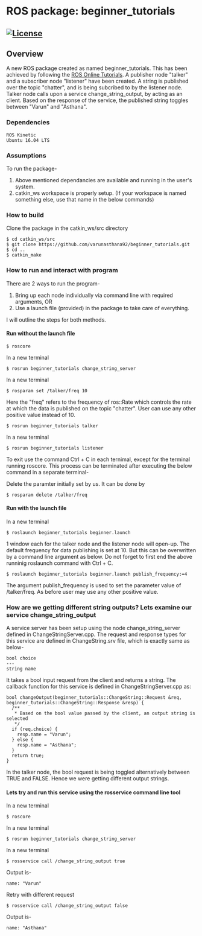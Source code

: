 # ROS package: beginner_tutorials
[![License](https://img.shields.io/badge/License-BSD%203--Clause-blue.svg)](https://opensource.org/licenses/BSD-3-Clause)
---

## Overview
A new ROS package created as named beginner_tutorials. This has been achieved by following the [ROS Online Tutorials](http://wiki.ros.org/ROS/Tutorials/).
A publisher node "talker" and a subscriber node "listener" have been created. A string is published over the topic "chatter", and is being subcribed to by the listener node. Talker node calls upon a service change_string_output, by acting as an client. Based on the response of the service, the published string toggles between "Varun" and "Asthana".

### Dependencies
```
ROS Kinetic
Ubuntu 16.04 LTS
```

### Assumptions
To run the package-
1) Above mentioned dependancies are available and running in the user's system.
2) catkin_ws workspace is properly setup.
(If your workspace is named something else, use that name in the below commands)

### How to build
Clone the package in the catkin_ws/src directory
```
$ cd catkin_ws/src
$ git clone https://github.com/varunasthana92/beginner_tutorials.git
$ cd ..
$ catkin_make
```
### How to run and interact with program
There are 2 ways to run the program-
1) Bring up each node individually via command line with required arguments, OR
2) Use a launch file (provided) in the package to take care of everything.

I will outline the steps for both methods.
#### Run without the launch file
```
$ roscore
```

In a new terminal
```
$ rosrun beginner_tutorials change_string_server
```

In a new terminal
```
$ rosparam set /talker/freq 10
```
Here the "freq" refers to the frequency of ros::Rate which controls the rate at which the data is published on the topic "chatter".
User can use any other positive value instead of 10.

```
$ rosrun beginner_tutorials talker
```

In a new terminal
```
$ rosrun beginner_tutorials listener
```
To exit use the command Ctrl + C in each ternimal, except for the terminal running roscore. This process can be terminated after executing the below command in a separate terminal-

Delete the paramter initially set by us. It can be done by
```
$ rosparam delete /talker/freq
```

#### Run with the launch file
In a new terminal
```
$ roslaunch beginner_tutorials beginner.launch
```
1 window each for the talker node and the listener node will open-up. The default frequency for data publishing is set at 10. But this can be overwritten by a command line argument as below. Do not forget to first end the above runninig roslaunch command with Ctrl + C.

```
$ roslaunch beginner_tutorials beginner.launch publish_frequency:=4
```
The argument publish_frequency is used to set the parameter value of /talker/freq. As before user may use any other positive value.

### How are we getting different string outputs? Lets examine our service change_string_output
A service server has been setup using the node change_string_server defined in ChangeStringServer.cpp. The request and response types for this service are defined in ChangeString.srv file, which is exactly same as below-
```
bool choice
---
string name
```
It takes a bool input request from the client and returns a string. The callback function for this service is defined in ChangeStringServer.cpp as:
```
bool changeOutput(beginner_tutorials::ChangeString::Request &req, beginner_tutorials::ChangeString::Response &resp) {
  /**
   * Based on the bool value passed by the client, an output string is selected
   */
  if (req.choice) {
    resp.name = "Varun";
  } else {
    resp.name = "Asthana";
  }
  return true;
}
```
In the talker node, the bool request is being toggled alternatively between TRUE and FALSE. Hence we were getting different output strings.

#### Lets try and run this service using the rosservice command line tool
In a new terminal
```
$ roscore
```

In a new terminal
```
$ rosrun beginner_tutorials change_string_server
```

In a new terminal
```
$ rosservice call /change_string_output true
```
Output is-
```
name: "Varun"
```
Retry with different request
```
$ rosservice call /change_string_output false
```
Output is-
```
name: "Asthana"
```
